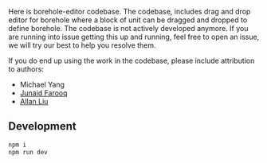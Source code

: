 Here is borehole-editor codebase. The codebase, includes drag and drop editor for borehole where
a block of unit can be dragged and dropped to define borehole. The codebase is not actively developed anymore. If you are running into issue getting this up and running, feel free to open an issue, we will try our best to help you resolve them.

If you do end up using the work in the codebase, please include attribution to authors:

- Michael Yang
- [Junaid Farooq](http://www.linkedin.com/in/junaid-farooq-ba087aa4)
- [Allan Liu](https://ca.linkedin.com/in/allan-liu-18a4b268)

## Development

```bash
npm i
npm run dev
```
